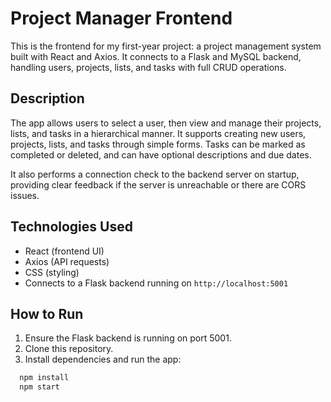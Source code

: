 # Project Manager Frontend

This is the frontend for my first-year project: a project management system built with React and Axios. It connects to a Flask and MySQL backend, handling users, projects, lists, and tasks with full CRUD operations.

## Description

The app allows users to select a user, then view and manage their projects, lists, and tasks in a hierarchical manner. It supports creating new users, projects, lists, and tasks through simple forms. Tasks can be marked as completed or deleted, and can have optional descriptions and due dates.

It also performs a connection check to the backend server on startup, providing clear feedback if the server is unreachable or there are CORS issues.

## Technologies Used

- React (frontend UI)
- Axios (API requests)
- CSS (styling)
- Connects to a Flask backend running on `http://localhost:5001`

## How to Run

1. Ensure the Flask backend is running on port 5001.
2. Clone this repository.
3. Install dependencies and run the app:
 ```bash
   npm install
   npm start
